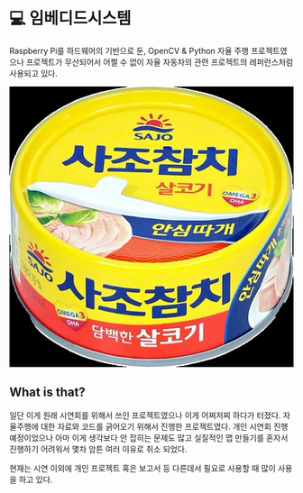 # 💻 임베디드시스템

Raspberry Pi를 하드웨어의 기반으로 둔, OpenCV & Python 자율 주행 프로젝트였으나 프로젝트가 무산되어서 어쩔 수 없이 자율 자동차의 관련 프로젝트의 레퍼런스처럼 사용되고 있다.

![참치 이미지](KakaoTalk_20240913_114622144.jpg)

## What is that?

일단 이게 원래 시연회를 위해서 쓰인 프로젝트였으나 이게 어쩌저찌 하다가 터졌다. 자율주행에 대한 자료와 코드를 긁어오기 위해서 진행한 프로젝트였다. 개인 시연회 진행 예정이었으나 아마 이게 생각보다 안 잡히는 문제도 많고 실질적인 맵 만들기를 혼자서 진행하기 어려워서 몇차 암튼 여러 이유로 취소 되었다.

현재는 시연 이외에 개인 프로젝트 혹은 보고서 등 다른데서 필요로 사용할 때 많이 사용을 하고 있다.
